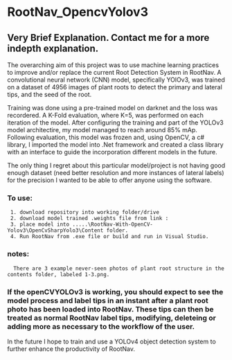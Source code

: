 # RootNav_OpencvYolov3

## Very Brief Explanation. Contact me for a more indepth explanation. 

The overarching aim of this project was to use machine learning practices to improve and/or replace the current Root Detection System in RootNav. A convolutional neural network (CNN) model, specifically YOlOv3, was trained on a dataset of 4956 images of plant roots to detect the primary and lateral tips, and the seed of the root.

Training was done using a pre-trained model on darknet and the loss was recordered. A K-Fold evaluation, where K=5, was performed on each iteration of the model. After configuring the training and part of the YOLOv3 model architectire, my model managed to reach around 85% mAp. Following evaluation, this model was frozen and, using OpenCV, a c# library, I imported the model into .Net framework and created a class library with an interface to guide the incorporation different models in the future.

The only thing I regret about this particular model/project is not having good enough dataset (need better resolution and more instances of lateral labels) for the precision I wanted to be able to offer anyone using the software. 



### To use:
     1. download repository into working folder/drive
     2. download model trained .weights file from link :
     3. place model into .....\RootNav-With-OpenCV-Yolov3\OpenCvSharpYolo3\Content folder.
     4. Run RootNav from .exe file or build and run in Visual Studio. 
     
### notes: 
      There are 3 example never-seen photos of plant root structure in the contents folder, labeled 1-3.png.
      
  ### If the openCVYOLOv3 is working, you should expect to see the model process and label tips in an instant after a plant root photo has been loaded into RootNav. These tips can then be treated as normal RootNav label tips, modifying, deleteing or adding more as necessary to the workflow of the user.    
  
In the future I hope to train and use a YOLOv4 object detection system to further enhance the productivity of RootNav. 
